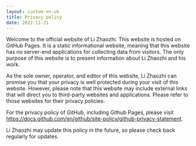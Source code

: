 ```yaml
---
layout: custom-en-uk 
title: Privacy policy 
date: 2022-11-21
---
```


Welcome to the official website of Li Zhaozhi. This website is hosted 
on GitHub Pages. It is a static informational website, meaning that this website has no server-end applications for collecting data from visitors. The only purpose of this website is to present information about Li Zhaozhi and his work.

As the sole owner, operator, and editor of this website, Li Zhaozhi can promise you that your privacy is well protected during your visit of this website. However, please note that this website may include external links that will direct you to third-party websites and applications. Please refer to those websites for their privacy policies. 

For the privacy policy of GitHub, including Github Pages, please
visit <a href="https://docs.github.com/en/github/site-policy/github-privacy-statement">https://docs.github.com/en/github/site-policy/github-privacy-statement</a>.

Li Zhaozhi may update this policy in the future, so please check back regularly for updates.

